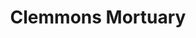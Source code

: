 ---
title: "Clemmons Mortuary"
url: /south-river-city/clemmons-mortuary/
shop: funeral directors
---